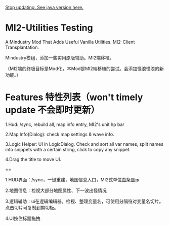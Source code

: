 [Stop updating. See java version here.](https://github.com/BlackDeluxeCat/MI2-Utilities-Java/)
# MI2-Utilities Testing
A Mindustry Mod That Adds Useful Vanilla Utilities. MI2-Client Transplantation.

Mindustry模组，添加一些实用原版辅助。MI2端移植。

（MI2端的终极目标是Mod化，本Mod是MI2端移植的尝试。会添加怪浪怪浪的新功能。）

# Features 特性列表（won't timely update 不会即时更新）

1.Hud: /sync, rebuild all, map info entry, MI2's unit hp bar

2.Map Info(Dialog): check map settings & wave info.

3.Logic Helper: UI in LogicDialog. Check and sort all var names, split names into snippets with a certain string, click to copy any snippet.

4.Drag the title to move UI.

==

1.HUD界面：/sync，一键重建，地图信息入口，MI2式单位血条显示

2.地图信息：检视大部分地图属性、下一波出怪情况

3.逻辑辅助：ui在逻辑编辑器。检视、整理变量名，可使用分隔符对变量名切片。点击切片可复制到剪切板。

4.UI按住标题拖拽